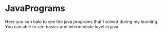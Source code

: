 # JavaPrograms
Here you can bale to see the java programs that I solved during my learning. You can able to see basics and intermediate level in java. 
